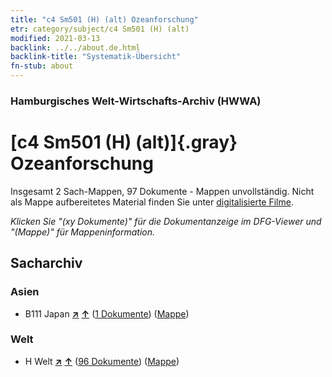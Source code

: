 ```yaml
---
title: "c4 Sm501 (H) (alt) Ozeanforschung"
etr: category/subject/c4 Sm501 (H) (alt)
modified: 2021-03-13
backlink: ../../about.de.html
backlink-title: "Systematik-Übersicht"
fn-stub: about
---
```


### Hamburgisches Welt-Wirtschafts-Archiv (HWWA)
# [c4 Sm501 (H) (alt)]{.gray}&#8201; Ozeanforschung&#160; 




Insgesamt 2 Sach-Mappen, 97 Dokumente - Mappen unvollständig.
Nicht als Mappe aufbereitetes Material finden Sie unter [digitalisierte Filme](/film/h1_sh).

_Klicken Sie "(xy Dokumente)" für die Dokumentanzeige im DFG-Viewer und "(Mappe)" für Mappeninformation._

## Sacharchiv




### Asien

- B111 Japan [**&nearr;**](../../../geo/i/141272/about.de.html "Japan (alle Mappen)") [**&uarr;**](../../../geo/about.de.html#B111 "Ländersystematik") (<a href="https://pm20.zbw.eu/dfgview/sh/141272,144208" title="über: Japan : Ozeanforschung" target="_blank">1 Dokumente</a>) ([Mappe](http://purl.org/pressemappe20/folder/sh/141272,144208))

### Welt

- H Welt [**&nearr;**](../../../geo/i/141728/about.de.html "Welt (alle Mappen)") [**&uarr;**](../../../geo/about.de.html#H "Ländersystematik") (<a href="https://pm20.zbw.eu/dfgview/sh/141728,144208" title="über: Welt : Ozeanforschung" target="_blank">96 Dokumente</a>) ([Mappe](http://purl.org/pressemappe20/folder/sh/141728,144208))


